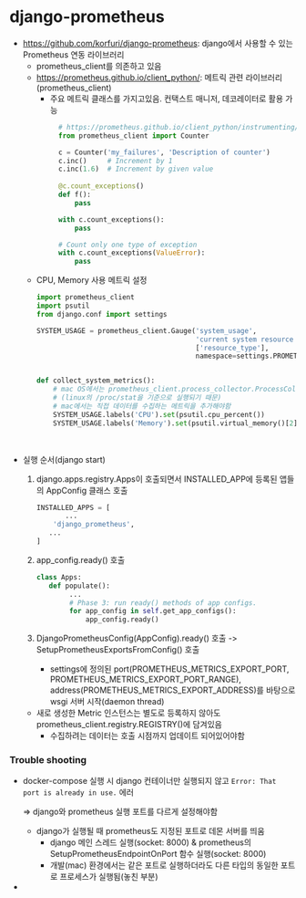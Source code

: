 # django-prometheus
- https://github.com/korfuri/django-prometheus: django에서 사용할 수 있는 Prometheus 연동 라이브러리
  - prometheus_client를 의존하고 있음
  - https://prometheus.github.io/client_python/: 메트릭 관련 라이브러리(prometheus_client)
    - 주요 메트릭 클래스를 가지고있음. 컨택스트 매니저, 데코레이터로 활용 가능
      ```python
        # https://prometheus.github.io/client_python/instrumenting/counter/
        from prometheus_client import Counter
      
        c = Counter('my_failures', 'Description of counter')
        c.inc()     # Increment by 1
        c.inc(1.6)  # Increment by given value
        
        @c.count_exceptions()
        def f():
            pass
      
        with c.count_exceptions():
            pass
      
        # Count only one type of exception
        with c.count_exceptions(ValueError):
            pass
    
  - CPU, Memory 사용 메트릭 설정
    ``````python
    import prometheus_client
    import psutil
    from django.conf import settings
    
    SYSTEM_USAGE = prometheus_client.Gauge('system_usage',
                                           'current system resource usage',
                                           ['resource_type'],
                                           namespace=settings.PROMETHEUS_METRIC_NAMESPACE)
    
    
    def collect_system_metrics():
        # mac OS에서는 prometheus_client.process_collector.ProcessCollector()가 활성화되지 않음
        # (linux의 /proc/stat을 기준으로 실행되기 때문)
        # mac에서는 직접 데이터를 수집하는 메트릭을 추가해야함
        SYSTEM_USAGE.labels('CPU').set(psutil.cpu_percent())
        SYSTEM_USAGE.labels('Memory').set(psutil.virtual_memory()[2])

​		

- 실행 순서(django start)

  1. django.apps.registry.Apps이 호출되면서 INSTALLED_APP에 등록된 앱들의 AppConfig 클래스 호출

     ```python
     INSTALLED_APPS = [
     		...
         'django_prometheus',
       	...
     ]
     ```

  2. app_config.ready() 호출

     ```python
     class Apps:
       	def populate():
             ...
             # Phase 3: run ready() methods of app configs.
             for app_config in self.get_app_configs():
                 app_config.ready()
     ```

  3. DjangoPrometheusConfig(AppConfig).ready() 호출 -> SetupPrometheusExportsFromConfig() 호출
     - settings에 정의된 port(PROMETHEUS_METRICS_EXPORT_PORT, PROMETHEUS_METRICS_EXPORT_PORT_RANGE), address(PROMETHEUS_METRICS_EXPORT_ADDRESS)를 바탕으로 wsgi 서버 시작(daemon thread)

   - 새로 생성한 Metric 인스턴스는 별도로 등록하지 않아도 prometheus_client.registry.REGISTRY()에 담겨있음
     - 수집하려는 데이터는 호출 시점까지 업데이트 되어있어야함

### Trouble shooting

- docker-compose 실행 시 django 컨테이너만 실행되지 않고 `Error: That port is already in use.` 에러

  => django와 prometheus 실행 포트를 다르게 설정해야함

  - django가 실행될 때 prometheus도 지정된 포트로 데몬 서버를 띄움
    - django 메인 스레드 실행(socket: 8000) & prometheus의 SetupPrometheusEndpointOnPort 함수 실행(socket: 8000)
    - 개발(mac) 환경에서는 같은 포트로 실행하더라도 다른 타입의 동일한 포트로 프로세스가 실행됨(놓친 부분)



- 

